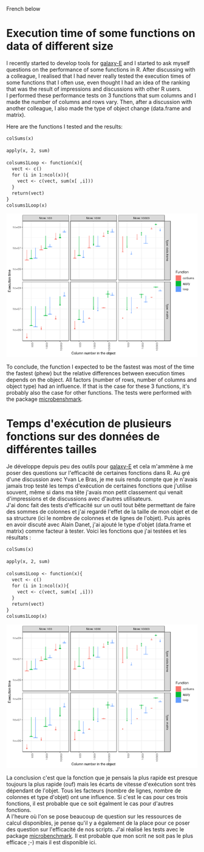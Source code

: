 French below

# Execution time of some functions on data of different size

I recently started to develop tools for [galaxy-E](https://github.com/65MO/Galaxy-E) and I started to ask myself questions on the performance of some functions in R. After discussing with a colleague, I realised that I had never really tested the execution times of some functions that I often use, even thought I had an idea of the ranking that was the result of impressions and discussions with other R users.  
I performed these performance tests on 3 functions that sum columns and I made the number of columns and rows vary. Then, after a discussion with another colleague, I also made the type of object change (data.frame and matrix).  

Here are the functions I tested and the results:  

```
colSums(x)

apply(x, 2, sum)

colsums1Loop <- function(x){
  vect <- c()
  for (i in 1:ncol(x)){
    vect <- c(vect, sum(x[ ,i]))
  }
  return(vect)
}
colsums1Loop(x)

```
![Résultats](runTimes.png)

To conclude, the function I expected to be the fastest was most of the time the fastest (phew) but the relative differences between execution times depends on the object. All factors (number of rows, number of columns and object type) had an influence. If that is the case for these 3 functions, it's probably also the case for other functions.
The tests were performed with the package [microbenshmark](https://cran.r-project.org/web/packages/microbenchmark/index.html).

# Temps d'exécution de plusieurs fonctions sur des données de différentes tailles

Je développe depuis peu des outils pour [galaxy-E](https://github.com/65MO/Galaxy-E) et cela m'ammène à me poser des questions sur l'efficacité de certaines fonctions dans R. Au gré d'une discussion avec Yvan Le Bras, je me suis rendu compte que je n'avais jamais trop testé les temps d'exécution de certaines fonctions que j'utilise souvent, même si dans ma tête j'avais mon petit classement qui venait d'impressions et de discussions avec d'autres utilisateurs.  
J'ai donc fait des tests d'efficacité sur un outil tout bête permettant de faire des sommes de colonnes et j'ai regardé l'effet de la taille de mon objet et de sa structure (ici le nombre de colonnes et de lignes de l'objet). Puis après en avoir discuté avec Alain Danet, j'ai ajouté le type d'objet (data.frame et matrix) comme facteur à tester.
Voici les fonctions que j'ai testées et les résultats :

```
colSums(x)

apply(x, 2, sum)

colsums1Loop <- function(x){
  vect <- c()
  for (i in 1:ncol(x)){
    vect <- c(vect, sum(x[ ,i]))
  }
  return(vect)
}
colsums1Loop(x)

```
![Résultats](runTimes.png)

La conclusion c'est que la fonction que je pensais la plus rapide est presque toujours la plus rapide (ouf) mais les écarts de vitesse d'exécution sont très dépendant de l'objet. Tous les facteurs (nombre de lignes, nombre de colonnes et type d'objet) ont une influence. Si c'est le cas pour ces trois fonctions, il est probable que ce soit égalment le cas pour d'autres fonctions.  
A l'heure où l'on se pose beaucoup de question sur les ressources de calcul disponibles, je pense qu'il y a également de la place pour ce poser des question sur l'efficacité de nos scripts.
J'ai réalisé les tests avec le package [microbenchmark](https://cran.r-project.org/web/packages/microbenchmark/index.html). Il est probable que mon scrit ne soit pas le plus efficace ;-) mais il est disponible ici.
